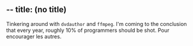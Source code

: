 --
title: (no title)
--
<p>Tinkering around with <code>dvdauthor</code> and <code>ffmpeg</code>. I'm coming to the conclusion that every year, roughly 10% of programmers should be shot. Pour encourager les autres.</p>